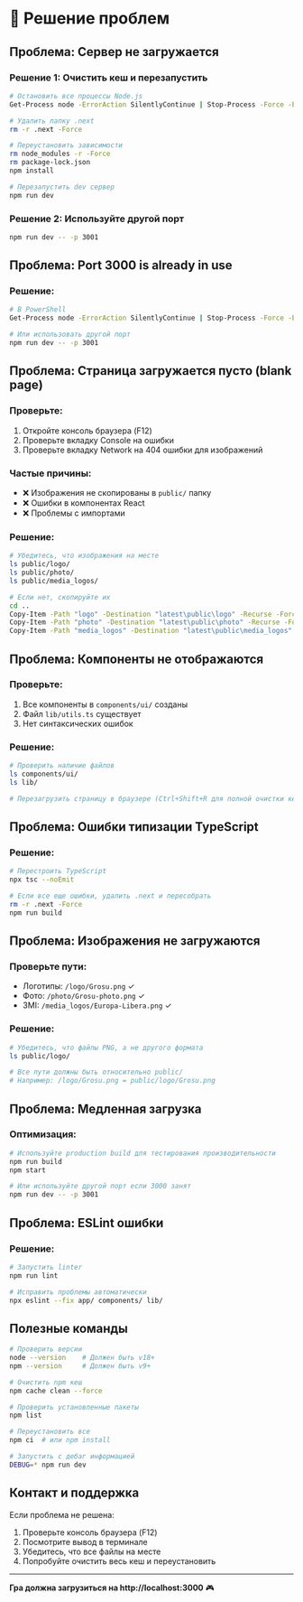 # 🔧 Решение проблем

## Проблема: Сервер не загружается

### Решение 1: Очистить кеш и перезапустить

```bash
# Остановить все процессы Node.js
Get-Process node -ErrorAction SilentlyContinue | Stop-Process -Force -ErrorAction SilentlyContinue

# Удалить папку .next
rm -r .next -Force

# Переустановить зависимости
rm node_modules -r -Force
rm package-lock.json
npm install

# Перезапустить dev сервер
npm run dev
```

### Решение 2: Используйте другой порт

```bash
npm run dev -- -p 3001
```

## Проблема: Port 3000 is already in use

### Решение:

```bash
# В PowerShell
Get-Process node -ErrorAction SilentlyContinue | Stop-Process -Force -ErrorAction SilentlyContinue

# Или использовать другой порт
npm run dev -- -p 3001
```

## Проблема: Страница загружается пусто (blank page)

### Проверьте:
1. Откройте консоль браузера (F12)
2. Проверьте вкладку Console на ошибки
3. Проверьте вкладку Network на 404 ошибки для изображений

### Частые причины:
- ❌ Изображения не скопированы в `public/` папку
- ❌ Ошибки в компонентах React
- ❌ Проблемы с импортами

### Решение:

```bash
# Убедитесь, что изображения на месте
ls public/logo/
ls public/photo/
ls public/media_logos/

# Если нет, скопируйте их
cd ..
Copy-Item -Path "logo" -Destination "latest\public\logo" -Recurse -Force
Copy-Item -Path "photo" -Destination "latest\public\photo" -Recurse -Force
Copy-Item -Path "media_logos" -Destination "latest\public\media_logos" -Recurse -Force
```

## Проблема: Компоненты не отображаются

### Проверьте:
1. Все компоненты в `components/ui/` созданы
2. Файл `lib/utils.ts` существует
3. Нет синтаксических ошибок

### Решение:

```bash
# Проверить наличие файлов
ls components/ui/
ls lib/

# Перезагрузить страницу в браузере (Ctrl+Shift+R для полной очистки кеша)
```

## Проблема: Ошибки типизации TypeScript

### Решение:

```bash
# Перестроить TypeScript
npx tsc --noEmit

# Если все еще ошибки, удалить .next и пересобрать
rm -r .next -Force
npm run build
```

## Проблема: Изображения не загружаются

### Проверьте пути:
- Логотипы: `/logo/Grosu.png` ✓
- Фото: `/photo/Grosu-photo.png` ✓
- ЗМІ: `/media_logos/Europa-Libera.png` ✓

### Решение:

```bash
# Убедитесь, что файлы PNG, а не другого формата
ls public/logo/

# Все пути должны быть относительно public/
# Например: /logo/Grosu.png = public/logo/Grosu.png
```

## Проблема: Медленная загрузка

### Оптимизация:

```bash
# Используйте production build для тестирования производительности
npm run build
npm start

# Или используйте другой порт если 3000 занят
npm run dev -- -p 3001
```

## Проблема: ESLint ошибки

### Решение:

```bash
# Запустить linter
npm run lint

# Исправить проблемы автоматически
npx eslint --fix app/ components/ lib/
```

## Полезные команды

```bash
# Проверить версии
node --version    # Должен быть v18+
npm --version     # Должен быть v9+

# Очистить npm кеш
npm cache clean --force

# Проверить установленные пакеты
npm list

# Переустановить все
npm ci  # или npm install

# Запустить с дебаг информацией
DEBUG=* npm run dev
```

## Контакт и поддержка

Если проблема не решена:
1. Проверьте консоль браузера (F12)
2. Посмотрите вывод в терминале
3. Убедитесь, что все файлы на месте
4. Попробуйте очистить весь кеш и переустановить

---

**Гра должна загрузиться на http://localhost:3000** 🎮


